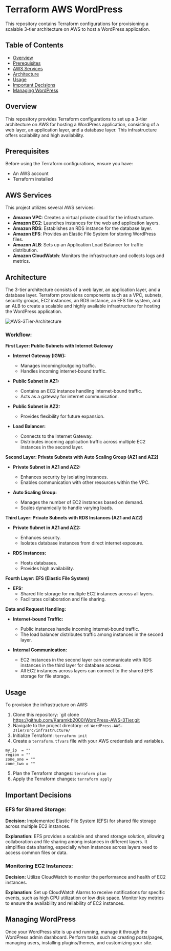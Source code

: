 # Terraform AWS WordPress

This repository contains Terraform configurations for provisioning a scalable 3-tier architecture on AWS to host a WordPress application.

## Table of Contents

- [Overview](#overview)
- [Prerequisites](#prerequisites)
- [AWS Services](#aws-services)
- [Architecture](#architecture)
- [Usage](#usage)
- [Important Decisions](#important-decisions)
- [Managing WordPress](#managing-wordpress)

## Overview

This repository provides Terraform configurations to set up a 3-tier architecture on AWS for hosting a WordPress application, consisting of a web layer, an application layer, and a database layer. This infrastructure offers scalability and high availability.

## Prerequisites

Before using the Terraform configurations, ensure you have:

- An AWS account
- Terraform installed

## AWS Services

This project utilizes several AWS services:

- **Amazon VPC**: Creates a virtual private cloud for the infrastructure.
- **Amazon EC2**: Launches instances for the web and application layers.
- **Amazon RDS**: Establishes an RDS instance for the database layer.
- **Amazon EFS**: Provides an Elastic File System for storing WordPress files.
- **Amazon ALB**: Sets up an Application Load Balancer for traffic distribution.
- **Amazon CloudWatch**: Monitors the infrastructure and collects logs and metrics.

## Architecture

The 3-tier architecture consists of a web layer, an application layer, and a database layer. Terraform provisions components such as a VPC, subnets, security groups, EC2 instances, an RDS instance, an EFS file system, and an ALB to create a scalable and highly available infrastructure for hosting the WordPress application.

![AWS-3Tier-Architecture](https://github.com/Karamkb2000/WordPress-AWS-3Tier/assets/104793458/b47c1288-2cad-454a-964e-95543bc1f654)

### Workflow:

**First Layer: Public Subnets with Internet Gateway**

- **Internet Gateway (IGW):**
  - Manages incoming/outgoing traffic.
  - Handles incoming internet-bound traffic.

- **Public Subnet in AZ1:**
  - Contains an EC2 instance handling internet-bound traffic.
  - Acts as a gateway for internet communication.

- **Public Subnet in AZ2:**
  - Provides flexibility for future expansion.
  
- **Load Balancer:**
  - Connects to the Internet Gateway.
  - Distributes incoming application traffic across multiple EC2 instances in the second layer.

**Second Layer: Private Subnets with Auto Scaling Group (AZ1 and AZ2)**

- **Private Subnet in AZ1 and AZ2:**
  - Enhances security by isolating instances.
  - Enables communication with other resources within the VPC.

- **Auto Scaling Group:**
  - Manages the number of EC2 instances based on demand.
  - Scales dynamically to handle varying loads.

**Third Layer: Private Subnets with RDS Instances (AZ1 and AZ2)**

- **Private Subnet in AZ1 and AZ2:**
  - Enhances security.
  - Isolates database instances from direct internet exposure.

- **RDS Instances:**
  - Hosts databases.
  - Provides high availability.

**Fourth Layer: EFS (Elastic File System)**

- **EFS:**
  - Shared file storage for multiple EC2 instances across all layers.
  - Facilitates collaboration and file sharing.

**Data and Request Handling:**

- **Internet-bound Traffic:**
  - Public instances handle incoming internet-bound traffic.
  - The load balancer distributes traffic among instances in the second layer.

- **Internal Communication:**
  - EC2 instances in the second layer can communicate with RDS instances in the third layer for database access.
  - All EC2 instances across layers can connect to the shared EFS storage for file storage.

## Usage

To provision the infrastructure on AWS:

1. Clone this repository: `git clone https://github.com/Karamkb2000/WordPress-AWS-3Tier.git
2. Navigate to the project directory: `cd WordPress-AWS-3Tier/src/infrastructure/`
3. Initialize Terraform: `terraform init`
4. Create a `terraform.tfvars` file with your AWS credentials and variables.

```
my_ip  = ""
region = ""
zone_one = ""
zone_two = ""
```

5. Plan the Terraform changes: `terraform plan`
6. Apply the Terraform changes: `terraform apply`

## Important Decisions

### EFS for Shared Storage:

**Decision:**
Implemented Elastic File System (EFS) for shared file storage across multiple EC2 instances.

**Explanation:**
EFS provides a scalable and shared storage solution, allowing collaboration and file sharing among instances in different layers. It simplifies data sharing, especially when instances across layers need to access common files or data.

### Monitoring EC2 Instances:

**Decision:**
Utilize CloudWatch to monitor the performance and health of EC2 instances.

**Explanation:**
Set up CloudWatch Alarms to receive notifications for specific events, such as high CPU utilization or low disk space. Monitor key metrics to ensure the availability and reliability of EC2 instances.

## Managing WordPress

Once your WordPress site is up and running, manage it through the WordPress admin dashboard. Perform tasks such as creating posts/pages, managing users, installing plugins/themes, and customizing your site.
